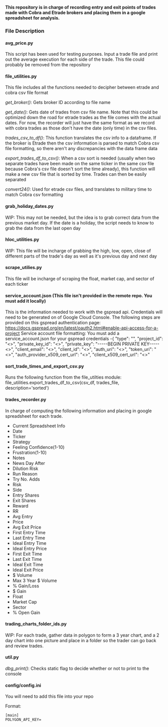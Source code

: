**This repository is in charge of recording entry and exit points of trades made with
Cobra and Etrade brokers and placing them in a google spreadsheet for analysis.**

### File Description

#### avg_price.py

This script has been used for testing purposes.
Input a trade file and print out the average execution for each side of the trade.
This file could probably be removed from the repository

#### file_utilities.py

This file includes all the functions needed to decipher between etrade and cobra
csv file format

*get_broker()*:
Gets broker ID according to file name

*get_date()*:
Gets date of trades from csv file name. Note that this could be optimized down
the road for etrade trades as the file comes with the actual dates. For now, the
recorder will just have the same format as we record with cobra trades as those don't have
the date (only time) in the csv files.

*trades_csv_to_df()*:
This function translates the csv info to a dataframe. If the broker is Etrade then
the csv information is parsed to match Cobra csv file formatting, so there aren't any
discrepancies with the data frame data

*export_trades_df_to_csv()*:
When a csv sort is needed (usually when two separate trades have been made on the
same ticker in the same csv file because Cobra's csv file doesn't sort the time
already), this function will make a new csv file that is sorted by time. Trades can
then be easily separated

*convert24()*:
Used for etrade csv files, and translates to military time to match Cobra csv
formatting

#### grab_holiday_dates.py
WIP: This may not be needed, but the idea is to grab correct data from the previous
market day. If the date is a holiday, the script needs to know to grab the data from
the last open day

#### hloc_utilities.py
WIP: This file will be incharge of grabbing the high, low, open, close of different
parts of the trade's day as well as it's previous day and next day

#### scrape_utilies.py
This file will be incharge of scraping the float, market cap, and sector of each
ticker

#### service_account.json (This file isn't provided in the remote repo. You must add it locally)
This is the information needed to work with the gspread api. Credentials will need
to be generated on of Google Cloud Console. The following steps are provided on
this gspread authentication page:
https://docs.gspread.org/en/latest/oauth2.html#enable-api-access-for-a-project
Service account file formatting:
You must add a service_account.json for your gspread credentials
-{
  "type": "",
  "project_id": "<>",
  "private_key_id": "<>",
  "private_key": "-----BEGIN PRIVATE KEY-----<>",
  "client_email": "<>",
  "client_id": "<>",
  "auth_uri": "<>",
  "token_uri": "<>",
  "auth_provider_x509_cert_url": "<>",
  "client_x509_cert_url": "<>"

#### sort_trade_times_and_export_csv.py
Runs the following function from the file_utilties module:
file_utilities.export_trades_df_to_csv(csv_df, trades_file, description='sorted')

#### trades_recorder.py
In charge of computing the following information and placing in google spreadsheet
for each trade.

* Current Spreadsheet Info
*   Date
*   Ticker
*   Strategy
*   Feeling	Confidence(1-10)
*   Frustration(1-10)
*   Notes
*   News Day After
*   Dilution Risk
*   Run Reason
*   Try No.	Adds
*   Risk
*   Side
*   Entry Shares
*   Exit Shares
*   Reward
*   RR
*   Avg Entry
*   Price
*   Avg Exit Price
*   First Entry Time
*   Last Entry Time
*   Ideal Entry Time
*   Ideal Entry Price
*   First Exit Time
*   Last Exit Time
*   Ideal Exit Time
*   Ideal Exit Price
*   $ Volume
*   Max 3 Year $ Volume
*   % Gain/Loss
*   $ Gain
*   Float
*   Market Cap
*   Sector
*   % Open Gain

#### trading_charts_folder_ids.py
WIP: For each trade, gather data in polygon to form a 3 year chart, and a 2 day
chart into one picture and place in a folder so the trader can go back and review
trades.

#### util.py
*dbg_print()*:
Checks static flag to decide whether or not to print to the console

#### config/config.ini
You will need to add this file into your repo

Format:

````
[main]
POLYGON_API_KEY=
